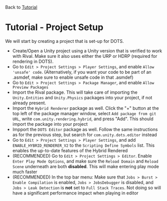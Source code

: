 Back to [Tutorial](../tutorial.md)

# Tutorial - Project Setup

We will start by creating a project that is set-up for DOTS.

- Create/Open a Unity project using a Unity version that is verified to work with Rival. Make sure it also uses either the URP or HDRP (required for rendering in DOTS). 
- Go to `Edit > Project Settings > Player Settings`, and enable `Allow 'unsafe' code`. (Alternatively, if you want your code to be part of an .asmdef, make sure to enable unsafe code in that .asmdef)
- Go to `Edit > Project Settings > Package Manager`, and enable `Allow Preview Packages`
- Import the Rival package. This will take care of importing the `Unity.Entities` and `Unity.Physics` packages into your project, if not already present.
- Import the `Hybrid Renderer` package as well. Click the "+" button at the top left of the package manager window, select `Add package from git URL`, write `com.unity.rendering.hybrid`, and press "Add". This should import the package into your project
- Impport the `DOTS Editor` package as well. Follow the same instructions as for the previous step, but search for `com.unity.dots.editor` instead
- Go to `Edit > Project Settings > Player Settings`, and add `ENABLE_HYBRID_RENDERER_V2` to the `Scripting Define Symbols` list. This enables the up-to-date features of the Hybrid Rendered
- (RECOMMENDED) Go to `Edit > Project Settings > Editor`. Enable `Enter Play Mode Options`, and make sure the `Reload Domain` and `Reload Scene` underneath are both **disabled**. This will make entering play mode much faster
- (RECOMMENDED) In the top bar menu: Make sure that `Jobs > Burst > Enable Compilation` is enabled, `Jobs > JobsDebugger` is disabled, and `Jobs > Leak Detection` is **not** set to `Full Stack Traces`. Not doing so will have a significant performance impact when playing in editor